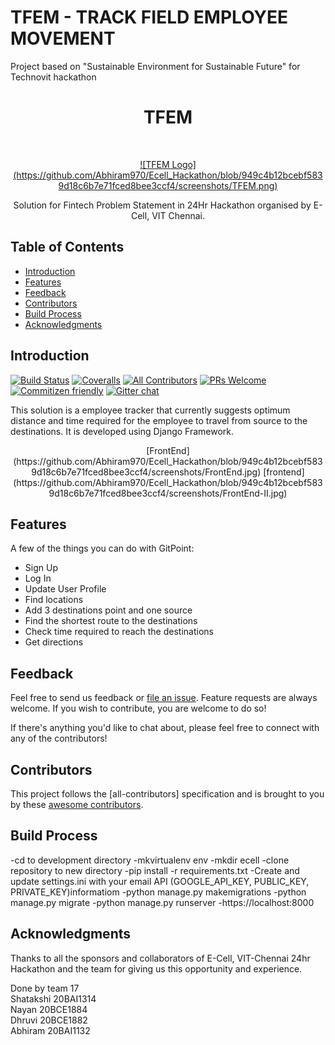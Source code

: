 # TFEM - TRACK FIELD EMPLOYEE MOVEMENT
Project based on "Sustainable Environment for Sustainable Future" for Technovit hackathon

<h1 align="center"> TFEM </h1> <br>
<p align="center">
  <a href="https://github.com/Abhiram970/Ecell_Hackathon/">
    ![TFEM Logo](https://github.com/Abhiram970/Ecell_Hackathon/blob/949c4b12bcebf5839d18c6b7e71fced8bee3ccf4/screenshots/TFEM.png)
  </a>
</p>

<p align="center">
  Solution for Fintech Problem Statement in 24Hr Hackathon organised by E-Cell, VIT Chennai.
</p>




<!-- START doctoc generated TOC please keep comment here to allow auto update -->
<!-- DON'T EDIT THIS SECTION, INSTEAD RE-RUN doctoc TO UPDATE -->
## Table of Contents

- [Introduction](#introduction)
- [Features](#features)
- [Feedback](#feedback)
- [Contributors](#contributors)
- [Build Process](#build-process)
- [Acknowledgments](#acknowledgments)

<!-- END doctoc generated TOC please keep comment here to allow auto update -->

## Introduction

[![Build Status](https://img.shields.io/travis/gitpoint/git-point.svg?style=flat-square)](https://travis-ci.org/gitpoint/git-point)
[![Coveralls](https://img.shields.io/coveralls/github/gitpoint/git-point.svg?style=flat-square)](https://coveralls.io/github/gitpoint/git-point)
[![All Contributors](https://img.shields.io/badge/all_contributors-73-orange.svg?style=flat-square)](./CONTRIBUTORS.md)
[![PRs Welcome](https://img.shields.io/badge/PRs-welcome-brightgreen.svg?style=flat-square)](http://makeapullrequest.com)
[![Commitizen friendly](https://img.shields.io/badge/commitizen-friendly-brightgreen.svg?style=flat-square)](http://commitizen.github.io/cz-cli/)
[![Gitter chat](https://img.shields.io/badge/chat-on_gitter-008080.svg?style=flat-square)](https://gitter.im/git-point)

This solution is a employee tracker that currently suggests optimum distance and time required for the employee to travel from source to the destinations. It is developed using Django Framework.


<p align="center">
  [FrontEnd](https://github.com/Abhiram970/Ecell_Hackathon/blob/949c4b12bcebf5839d18c6b7e71fced8bee3ccf4/screenshots/FrontEnd.jpg)
  [frontend](https://github.com/Abhiram970/Ecell_Hackathon/blob/949c4b12bcebf5839d18c6b7e71fced8bee3ccf4/screenshots/FrontEnd-II.jpg)
</p>

## Features

A few of the things you can do with GitPoint:

* Sign Up
* Log In
* Update User Profile 
* Find locations
* Add 3 destinations point and one source
* Find the shortest route to the destinations
* Check time required to reach the destinations
* Get directions 


## Feedback

Feel free to send us feedback  or [file an issue](https://github.com/Abhiram970/Ecell_Hackathon/issues/new). Feature requests are always welcome. If you wish to contribute, you are welcome to do so!

If there's anything you'd like to chat about, please feel free to connect with any of the contributors!

## Contributors

This project follows the [all-contributors] specification and is brought to you by these [awesome contributors](./CONTRIBUTORS.md).

## Build Process

-cd to development directory
-mkvirtualenv env
-mkdir ecell
-clone repository to new directory
-pip install -r requirements.txt
-Create and update settings.ini with your email API (GOOGLE_API_KEY, PUBLIC_KEY, PRIVATE_KEY)informatiom
-python manage.py makemigrations
-python manage.py migrate
-python manage.py runserver
-https://localhost:8000 


## Acknowledgments

Thanks to all the sponsors and collaborators of E-Cell, VIT-Chennai 24hr Hackathon and the team for giving us this opportunity and experience.




Done by team 17 <br>
Shatakshi 20BAI1314 <br>
Nayan 20BCE1884<br>
Dhruvi 20BCE1882 <br>
Abhiram 20BAI1132 <br>
